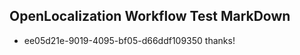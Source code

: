 ## OpenLocalization Workflow Test MarkDown

* ee05d21e-9019-4095-bf05-d66ddf109350 
thanks!



<!--HONumber=Jan16_HO4-->
